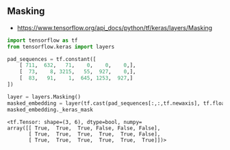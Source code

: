## Masking
- https://www.tensorflow.org/api_docs/python/tf/keras/layers/Masking

```python
import tensorflow as tf
from tensorflow.keras import layers

pad_sequences = tf.constant([
    [ 711,  632,   71,    0,    0,    0,],
    [  73,    8, 3215,   55,  927,    0,],
    [  83,   91,    1,  645, 1253,  927,]
])

layer = layers.Masking()
masked_embedding = layer(tf.cast(pad_sequences[:,:,tf.newaxis], tf.float32))
masked_embedding._keras_mask
```
```
<tf.Tensor: shape=(3, 6), dtype=bool, numpy=
array([[ True,  True,  True, False, False, False],
       [ True,  True,  True,  True,  True, False],
       [ True,  True,  True,  True,  True,  True]])>
```





